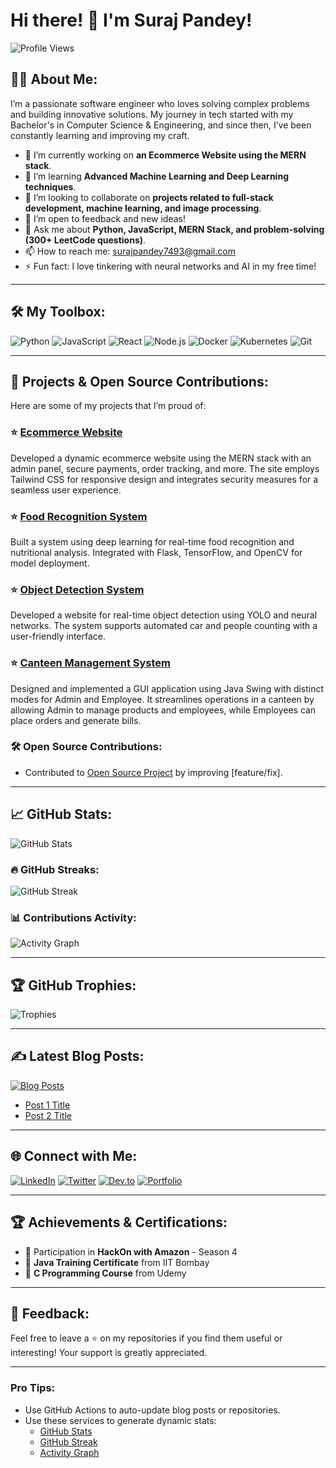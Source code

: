 # Hi there! 👋 I'm Suraj Pandey!

![Profile Views](https://komarev.com/ghpvc/?username=spsurajpandeysp&label=PROFILE+VIEWS&style=flat-square&color=blue)

## 👨‍💻 About Me:
I’m a passionate software engineer who loves solving complex problems and building innovative solutions. My journey in tech started with my Bachelor's in Computer Science & Engineering, and since then, I’ve been constantly learning and improving my craft.

- 🔭 I’m currently working on **an Ecommerce Website using the MERN stack**.
- 🌱 I’m learning **Advanced Machine Learning and Deep Learning techniques**.
- 👯 I’m looking to collaborate on **projects related to full-stack development, machine learning, and image processing**.
- 🤔 I’m open to feedback and new ideas!
- 💬 Ask me about **Python, JavaScript, MERN Stack, and problem-solving (300+ LeetCode questions)**.
- 📫 How to reach me: [surajpandey7493@gmail.com](mailto:surajpandey7493@gmail.com)
- ⚡ Fun fact: I love tinkering with neural networks and AI in my free time!

---

## 🛠️ My Toolbox:
![Python](https://img.shields.io/badge/-Python-05122A?style=flat&logo=python)
![JavaScript](https://img.shields.io/badge/-JavaScript-05122A?style=flat&logo=javascript)
![React](https://img.shields.io/badge/-React-05122A?style=flat&logo=react)
![Node.js](https://img.shields.io/badge/-Node.js-05122A?style=flat&logo=node.js)
![Docker](https://img.shields.io/badge/-Docker-05122A?style=flat&logo=docker)
![Kubernetes](https://img.shields.io/badge/-Kubernetes-05122A?style=flat&logo=kubernetes)
![Git](https://img.shields.io/badge/-Git-05122A?style=flat&logo=git)

---

## 🚀 Projects & Open Source Contributions:
Here are some of my projects that I’m proud of:

### ⭐ [Ecommerce Website](https://github.com/spsurajpandeysp/ecommerce-website)
Developed a dynamic ecommerce website using the MERN stack with an admin panel, secure payments, order tracking, and more. The site employs Tailwind CSS for responsive design and integrates security measures for a seamless user experience.

### ⭐ [Food Recognition System](https://github.com/spsurajpandeysp/food-recognition)
Built a system using deep learning for real-time food recognition and nutritional analysis. Integrated with Flask, TensorFlow, and OpenCV for model deployment.

### ⭐ [Object Detection System](https://github.com/spsurajpandeysp/object-detection)
Developed a website for real-time object detection using YOLO and neural networks. The system supports automated car and people counting with a user-friendly interface.

### ⭐ [Canteen Management System](https://github.com/spsurajpandeysp/canteen-management)
Designed and implemented a GUI application using Java Swing with distinct modes for Admin and Employee. It streamlines operations in a canteen by allowing Admin to manage products and employees, while Employees can place orders and generate bills.

### 🛠 Open Source Contributions:
- Contributed to [Open Source Project](https://github.com/example/project) by improving [feature/fix].

---

## 📈 GitHub Stats:

![GitHub Stats](https://github-readme-stats.vercel.app/api?username=spsurajpandeysp&show_icons=true&count_private=true&hide=stars&theme=radical)

### 🔥 GitHub Streaks:

![GitHub Streak](https://github-readme-streak-stats.herokuapp.com/?user=spsurajpandeysp&theme=radical)

### 📊 Contributions Activity:

![Activity Graph](https://github-readme-activity-graph.cyclic.app/graph?username=spsurajpandeysp&theme=dracula&bg_color=000000&color=FF6D00&line=FF6D00&point=FFFFFF&area=true)

---

## 🏆 GitHub Trophies:

![Trophies](https://github-profile-trophy.vercel.app/?username=spsurajpandeysp&theme=radical&column=7)

---

## ✍️ Latest Blog Posts:
[![Blog Posts](https://img.shields.io/badge/-My%20Blog-05122A?style=flat&logo=readme)](https://your-blog-url.com)

<!-- BLOG-POST-LIST:START -->
- [Post 1 Title](https://your-blog-url.com/post1)
- [Post 2 Title](https://your-blog-url.com/post2)
<!-- BLOG-POST-LIST:END -->

---

## 🌐 Connect with Me:
[![LinkedIn](https://img.shields.io/badge/-LinkedIn-05122A?style=flat&logo=linkedin)](https://www.linkedin.com/in/spsurajpandeysp)
[![Twitter](https://img.shields.io/badge/-Twitter-05122A?style=flat&logo=twitter)](https://twitter.com/your-handle)
[![Dev.to](https://img.shields.io/badge/-Dev.to-05122A?style=flat&logo=dev.to)](https://dev.to/your-profile)
[![Portfolio](https://img.shields.io/badge/-Portfolio-05122A?style=flat&logo=firefox)](https://surajpandey.vercel.app)

---

## 🏆 Achievements & Certifications:
- 🏅 Participation in **HackOn with Amazon** - Season 4
- 🏅 **Java Training Certificate** from IIT Bombay
- 🏅 **C Programming Course** from Udemy

---

## 💬 Feedback:
Feel free to leave a ⭐️ on my repositories if you find them useful or interesting! Your support is greatly appreciated.

---

### Pro Tips:
- Use GitHub Actions to auto-update blog posts or repositories.
- Use these services to generate dynamic stats:
  - [GitHub Stats](https://github.com/anuraghazra/github-readme-stats)
  - [GitHub Streak](https://github.com/DenverCoder1/github-readme-streak-stats)
  - [Activity Graph](https://github.com/Ashutosh00710/github-readme-activity-graph)

